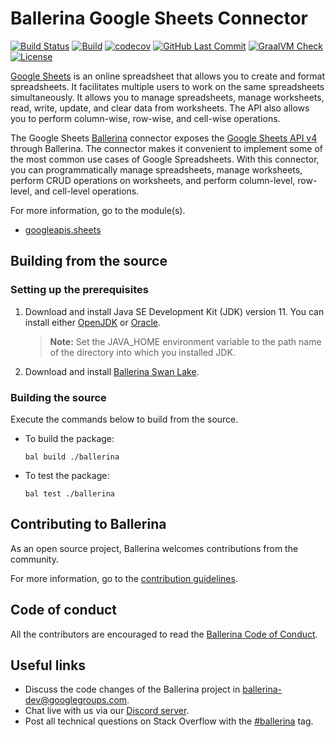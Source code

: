 Ballerina Google Sheets Connector
===================

[![Build Status](https://travis-ci.org/ballerina-platform/module-ballerinax-googleapis.sheets.svg?branch=master)](https://travis-ci.org/ballerina-ballerinax-platform/module-ballerinax-googleapis.sheets)
[![Build](https://github.com/ballerina-platform/module-ballerinax-googleapis.sheets/workflows/CI/badge.svg)](https://github.com/ballerina-platform/module-ballerinax-googleapis.sheets/actions?query=workflow%3ACI)
[![codecov](https://codecov.io/gh/ballerina-platform/module-ballerinax-googleapis.sheets/branch/master/graph/badge.svg)](https://codecov.io/gh/ballerina-platform/module-ballerinax-googleapis.sheets)
[![GitHub Last Commit](https://img.shields.io/github/last-commit/ballerina-platform/module-ballerinax-googleapis.sheets.svg)](https://github.com/ballerina-platform/module-ballerinax-googleapis.sheets/commits/master)
[![GraalVM Check](https://github.com/ballerina-platform/module-ballerinax-googleapis.sheets/actions/workflows/build-with-bal-test-native.yml/badge.svg)](https://github.com/ballerina-platform/module-ballerinax-googleapis.sheets/actions/workflows/build-with-bal-test-native.yml)
[![License](https://img.shields.io/badge/License-Apache%202.0-blue.svg)](https://opensource.org/licenses/Apache-2.0)

[Google Sheets](https://developers.google.com/sheets/api) is an online spreadsheet that allows you to create and format spreadsheets. It facilitates multiple users to work on the same spreadsheets simultaneously. It allows you to manage spreadsheets, manage worksheets, read, write, update, and clear data from worksheets. The API also allows you to perform column-wise, row-wise, and cell-wise operations.

The Google Sheets [Ballerina](https://ballerina.io/) connector exposes the [Google Sheets API v4](https://developers.google.com/sheets/api) through Ballerina. The connector makes it convenient to implement some of the most common use cases of Google Spreadsheets. With this connector, you can programmatically manage spreadsheets, manage worksheets, perform CRUD operations on worksheets, and perform column-level, row-level, and cell-level operations. 

For more information, go to the module(s).
- [googleapis.sheets](gsheet/Module.md)

## Building from the source

### Setting up the prerequisites

1. Download and install Java SE Development Kit (JDK) version 11. You can install either [OpenJDK](https://adoptopenjdk.net/) or [Oracle](https://www.oracle.com/java/technologies/javase-jdk11-downloads.html).

    > **Note:** Set the JAVA_HOME environment variable to the path name of the directory into which you installed JDK.

2. Download and install [Ballerina Swan Lake](https://ballerina.io/). 

### Building the source

Execute the commands below to build from the source.

- To build the package:
    ```shell
    bal build ./ballerina
    ```
- To test the package: 
    ```shell
    bal test ./ballerina
    ```

## Contributing to Ballerina

As an open source project, Ballerina welcomes contributions from the community. 

For more information, go to the [contribution guidelines](https://github.com/ballerina-platform/ballerina-lang/blob/master/gsheet/CONTRIBUTING.md).

## Code of conduct

All the contributors are encouraged to read the [Ballerina Code of Conduct](https://ballerina.io/code-of-conduct).

## Useful links

* Discuss the code changes of the Ballerina project in [ballerina-dev@googlegroups.com](mailto:ballerina-dev@googlegroups.com).
* Chat live with us via our [Discord server](https://discord.gg/ballerinalang).
* Post all technical questions on Stack Overflow with the [#ballerina](https://stackoverflow.com/questions/tagged/ballerina) tag.
